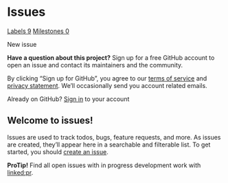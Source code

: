 # Issues

 [Labels 9](labels.md) [Milestones 0](milestones.md)

 New issue

 **Have a question about this project?** Sign up for a free GitHub account to open an issue and contact its maintainers and the community.

By clicking “Sign up for GitHub”, you agree to our [terms of service](https://docs.github.com/terms) and [privacy statement](https://docs.github.com/privacy). We’ll occasionally send you account related emails.

 Already on GitHub? [Sign in](https://github.com/login?return_to=%2Fmgyannainglin%2Fsaihteesaing%2Fissues%2Fnew) to your account

## Welcome to issues!

Issues are used to track todos, bugs, feature requests, and more. As issues are created, they’ll appear here in a searchable and filterable list. To get started, you should [create an issue](https://github.com/mgyannainglin/saihteesaing/issues/new/choose).

**ProTip!** Find all open issues with in progress development work with [linked:pr](https://github.com/mgyannainglin/saihteesaing/issues?q=is%3Aissue+is%3Aopen+linked%3Apr).

